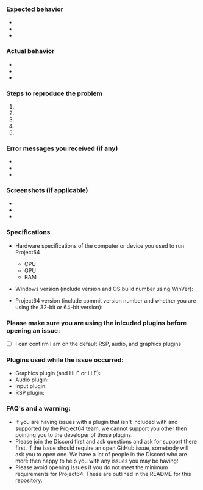 ### Expected behavior
- 
- 
- 

### Actual behavior
- 
- 
- 

### Steps to reproduce the problem

  1.
  1.
  1.
  1.
  1.

### Error messages you received (if any)
- 
- 
- 

### Screenshots (if applicable)
- 
- 
- 

### Specifications

  - Hardware specifications of the computer or device you used to run Project64
    - CPU
	- GPU
	- RAM

  - Windows version (include version and OS build number using WinVer):
  - Project64 version (include commit version number and whether you are using the 32-bit or 64-bit version):

### Please make sure you are using the inlcuded plugins before opening an issue:

- [ ] I can confirm I am on the default RSP, audio, and graphics plugins

### Plugins used while the issue occurred:

  - Graphics plugin (and HLE or LLE):
  - Audio plugin:
  - Input plugin:
  - RSP plugin:

### FAQ's and a warning:

  - If you are having issues with a plugin that isn't included with and supported by the Project64 team, we cannot support you other then pointing you to the developer of those plugins.
  - Please join the Discord first and ask questions and ask for support there first. If the issue should require an open GitHub issue, somebody will ask you to open one. We have a lot of people in the Discord who are more then happy to help you with any issues you may be having!
  - Please avoid opening issues if you do not meet the minimum requirements for Project64. These are outlined in the README for this repository.
  